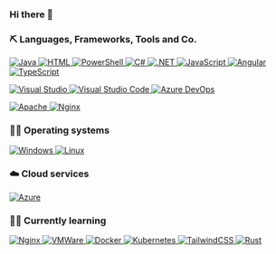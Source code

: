### Hi there 👋

### ⛏ Languages, Frameworks, Tools and Co.
<a href="https://java.com"> <img alt="Java" src="https://img.shields.io/badge/-Java-000?&logo=openjdk&logoColor=cd5b45"> </a>
<a href="https://www.w3.org"> <img alt="HTML" src="https://img.shields.io/badge/-HTML-000?&logo=HTML5"> </a>
<a href="https://github.com/PowerShell/PowerShell"> <img alt="PowerShell" src="https://img.shields.io/badge/-PowerShell-000?&logo=PowerShell"> </a>
<a href="https://docs.microsoft.com/en-us/visualstudio/get-started/csharp/?view=vs-2022"> <img alt="C#" src="https://img.shields.io/badge/-C%23-000?&logo=csharp&logoColor=lime"> </a>
<a href="https://dotnet.microsoft.com/"> <img alt=".NET" src="https://img.shields.io/badge/-.NET-000?&logo=dotnet&logoColor=purple"> </a>
<a href="https://www.javascript.com"> <img alt="JavaScript" src="https://img.shields.io/badge/-JavaScript-000?&logo=JavaScript"> </a>
<a href="https://angular.io"> <img alt="Angular" src="https://img.shields.io/badge/-Angular-000?&logo=Angular&logoColor=darkred"> </a>
<a href="https://www.typescriptlang.org"> <img alt="TypeScript" src="https://img.shields.io/badge/-TypeScript-000?&logo=typescript"> </a>

<a href="https://visualstudio.microsoft.com"> <img alt="Visual Studio" src="https://img.shields.io/badge/-Visual%20Studio-000?&logo=Visual%20Studio&logoColor=purple"> </a>
<a href="https://visualstudio.microsoft.com"> <img alt="Visual Studio Code" src="https://img.shields.io/badge/-Visual%20Studio%20Code-000?&logo=Visual%20Studio%20Code&logoColor=blue"> </a>
<a href="https://visualstudio.microsoft.com"> <img alt="Azure DevOps" src="https://img.shields.io/badge/-Azure%20DevOps-000?&logo=azure-devops&logoColor=blue"> </a>

<a href="https://httpd.apache.org"> <img alt="Apache" src="https://img.shields.io/badge/-Apache-000?&logo=Apache&logoColor=red"> </a>
<a href="https://www.nginx.com"> <img alt="Nginx" src="https://img.shields.io/badge/-Nginx-000?&logo=Nginx&logoColor=darkgreen"> </a>

### 👨‍💻 Operating systems 
<a href="https://www.microsoft.com"> <img alt="Windows" src="https://img.shields.io/badge/-Windows-000?&logo=Windows&logoColor=007396"> </a>
<a href="https://www.debian.org"> <img alt="Linux" src="https://img.shields.io/badge/-Linux-000?&logo=Linux"> </a>

### ☁️ Cloud services
<a href="https://azure.com"> <img alt="Azure" src="https://img.shields.io/badge/-Microsoft%20Azure-000?&logo=MicrosoftAzure&logoColor=blue"> </a>

### 👨‍🎓 Currently learning
<a href="https://www.nginx.com"> <img alt="Nginx" src="https://img.shields.io/badge/-Proxmox-000?&logo=Proxmox"> </a>
<a href="https://www.vmware.com"> <img alt="VMWare" src="https://img.shields.io/badge/-VMWare-000?&logo=vmware"> </a>
<a href="https://www.docker.com"> <img alt="Docker" src="https://img.shields.io/badge/-Docker-000?&logo=Docker"> </a>
<a href="https://kubernetes.io/de/"> <img alt="Kubernetes" src="https://img.shields.io/badge/-Kubernetes-000?&logo=kubernetes"> </a>
<a href="https://tailwindcss.com"> <img alt="TailwindCSS" src="https://img.shields.io/badge/-TailwindCSS-000?&logo=tailwind-css"> </a>
<a href="https://www.rust-lang.com"> <img alt="Rust" src="https://img.shields.io/badge/Rust-000000?&logo=rust"> </a>
